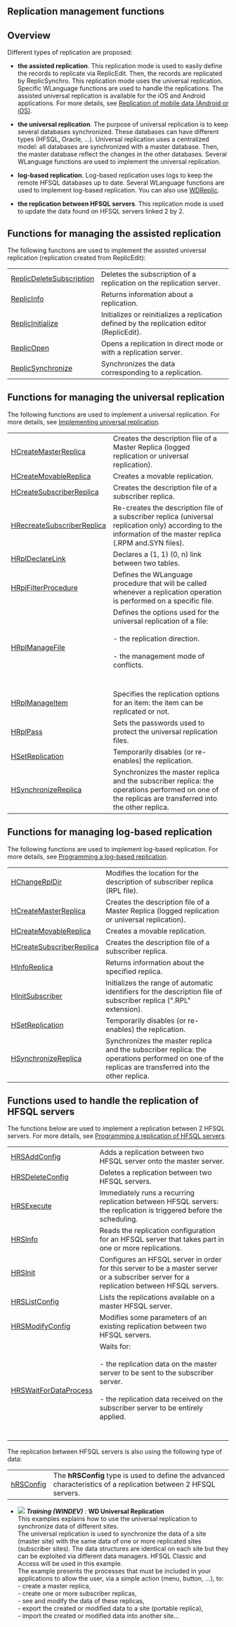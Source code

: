 


## Replication management functions
			



<a name="NOTE1"></a>
<a name="NOTE1_1"></a>


## Overview
<a name="overview_ELTTEXTE000147"></a>
Different types of replication are proposed:

- **the assisted replication**. This replication mode is used to easily define the records to replicate via ReplicEdit. Then, the records are replicated by ReplicSynchro. This replication mode uses the universal replication. Specific WLanguage functions are used to handle the replications.
	The assisted universal replication is available for the iOS and Android applications. For more details, see [Replication of mobile data (Android or iOS)](../WDLang4/1000021071.md). 

- **the universal replication**. The purpose of universal replication is to keep several databases synchronized. These databases can have different types (HFSQL, Oracle, ...). Universal replication uses a centralized model: all databases are synchronized with a master database. Then, the master database reflect the changes in the other databases. Several WLanguage functions are used to implement the universal replication.

- **log-based replication**. Log-based replication uses logs to keep the remote HFSQL databases up to date. Several WLanguage functions are used to implement log-based replication. You can also use [WDReplic](../WDReplic/3520016.md).

- **the replication between HFSQL servers**. This replication mode is used to update the data found on HFSQL servers linked 2 by 2. 






<a name="NOTE2"></a>
<a name="NOTE2_1"></a>


## Functions for managing the assisted replication
<a name="functions_for_managing_the_assisted_replication_ELTTEXTE000177"></a>
The following functions are used to implement the assisted universal replication (replication created from ReplicEdit):



|   |   |
| --- | --- |
| [ReplicDeleteSubscription](../WDLang4/1000022268.md) | Deletes the subscription of a replication on the replication server. |
| [ReplicInfo](../WDLang4/1000017197.md) | Returns information about a replication. |
| [ReplicInitialize](../WDLang4/1000017195.md) | Initializes or reinitializes a replication defined by the replication editor (ReplicEdit). |
| [ReplicOpen](../WDLang4/1000017194.md) | Opens a replication in direct mode or with a replication server. |
| [ReplicSynchronize](../WDLang4/1000017196.md) | Synchronizes the data corresponding to a replication. |





<a name="NOTE3"></a>
<a name="NOTE3_1"></a>


## Functions for managing the universal replication
<a name="functions_for_managing_the_universal_replication_ELTTEXTE000238"></a>
The following functions are used to implement a universal replication. For more details, see [Implementing universal replication](../WDLang4/9000032.md).



|   |   |
| --- | --- |
| [HCreateMasterReplica](../WDLang4/3044175.md) | Creates the description file of a Master Replica (logged replication or universal replication). |
| [HCreateMovableReplica](../WDLang4/3044209.md) | Creates a movable replication. |
| [HCreateSubscriberReplica](../WDLang4/3044253.md) | Creates the description file of a subscriber replica. |
| [HRecreateSubscriberReplica](../WDLang4/3044350.md) | Re-creates the description file of a subscriber replica (universal replication only) according to the information of the master replica (.RPM and.SYN files). |
| [HRplDeclareLink](../WDLang4/3044299.md) | Declares a (1, 1) (0, n) link between two tables. |
| [HRplFilterProcedure](../WDLang4/3044300.md) | Defines the WLanguage procedure that will be called whenever a replication operation is performed on a specific file. |
| [HRplManageFile](../WDLang4/1000017215.md) | Defines the options used for the universal replication of a file: <br><br>- the replication direction. <br><br>- the management mode of conflicts.<br><br><br> |
| [HRplManageItem](../WDLang4/1000017216.md) | Specifies the replication options for an item: the item can be replicated or not. |
| [HRplPass](../WDLang4/3044342.md) | Sets the passwords used to protect the universal replication files. |
| [HSetReplication](../WDLang4/3044067.md) | Temporarily disables (or re-enables) the replication. |
| [HSynchronizeReplica](../WDLang4/3044014.md) | Synchronizes the master replica and the subscriber replica: the operations performed on one of the replicas are transferred into the other replica. |





<a name="NOTE4"></a>
<a name="NOTE4_1"></a>


## Functions for managing log-based replication
<a name="functions_for_managing_logbased_replication_ELTTEXTE000344"></a>
The following functions are used to implement log-based replication. For more details, see [Programming a log-based replication](../WDLang4/3044279.md).



|   |   |
| --- | --- |
| [HChangeRplDir](../WDLang4/3044236.md) | Modifies the location for the description of subscriber replica (RPL file). |
| [HCreateMasterReplica](../WDLang4/3044175.md) | Creates the description file of a Master Replica (logged replication or universal replication). |
| [HCreateMovableReplica](../WDLang4/3044209.md) | Creates a movable replication. |
| [HCreateSubscriberReplica](../WDLang4/3044253.md) | Creates the description file of a subscriber replica. |
| [HInfoReplica](../WDLang4/3044015.md) | Returns information about the specified replica. |
| [HInitSubscriber](../WDLang4/3044013.md) | Initializes the range of automatic identifiers for the description file of subscriber replica (".RPL" extension). |
| [HSetReplication](../WDLang4/3044067.md) | Temporarily disables (or re-enables) the replication. |
| [HSynchronizeReplica](../WDLang4/3044014.md) | Synchronizes the master replica and the subscriber replica: the operations performed on one of the replicas are transferred into the other replica. |





<a name="NOTE5"></a>
<a name="NOTE5_1"></a>


## Functions used to handle the replication of HFSQL servers
<a name="functions_used_handle_the_replication_hfsql_servers_ELTTEXTE000426"></a>
The functions below are used to implement a replication between 2 HFSQL servers. For more details, see [Programming a replication of HFSQL servers](../WDLang4/1000020587.md).



|   |   |
| --- | --- |
| [HRSAddConfig](../WDLang4/1000020492.md) | Adds a replication between two HFSQL server onto the master server. |
| [HRSDeleteConfig](../WDLang4/1000020493.md) | Deletes a replication between two HFSQL servers. |
| [HRSExecute](../WDLang4/1000020556.md) | Immediately runs a recurring replication between HFSQL servers: the replication is triggered before the scheduling. |
| [HRSInfo](../WDLang4/1000020574.md) | Reads the replication configuration for an HFSQL server that takes part in one or more replications. |
| [HRSInit](../WDLang4/1000020541.md) | Configures an HFSQL server in order for this server to be a master server or a subscriber server for a replication between HFSQL servers. |
| [HRSListConfig](../WDLang4/1000020497.md) | Lists the replications available on a master HFSQL server. |
| [HRSModifyConfig](../WDLang4/1000020495.md) | Modifies some parameters of an existing replication between two HFSQL servers. |
| [HRSWaitForDataProcess](../WDLang4/1000023446.md) | Waits for: <br><br>- the replication data on the master server to be sent to the subscriber server.<br><br>- the replication data received on the subscriber server to be entirely applied.<br><br><br> |





The replication between HFSQL servers is also using the following type of data: 



|   |   |
| --- | --- |
| [hRSConfig](../WDLang4/1000020484.md) | The **hRSConfig** type is used to define the advanced characteristics of a replication between 2 HFSQL servers. |








- ![](https://doc.pcsoft.fr/en-US/images/image.awp?langid=3&name=WDUniversalReplication.gif) ***Training (WINDEV)*** : **WD Universal Replication** <br>This examples explains how to use the universal replication to synchronize data of different sites.<br>The universal replication is used to synchronize the data of a site (master site) with the same data of one or more replicated sites (subscriber sites). The data structures are identical on each site but they can be exploited via different data managers. HFSQL Classic and Access will be used in this example.<br>The example presents the processes that must be included in your applications to allow the user, via a simple action (menu, button, ...), to:<br>- create a master replica, <br>- create one or more subscriber replicas, <br>- see and modify the data of these replicas, <br>- export the created or modified data to a site (portable replica), <br>- import the created or modified data into another site...


